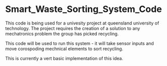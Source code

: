# Smart_Waste_Sorting_System_Code
 
This code is being used for a univesity project at queensland university of technology. The project requires the creation of a solution to any mechatronics problem the group has picked recycling.

This code will be used to run this system - it will take sensor inputs and move corospoding mechnical elements to sort recycling.

This is currently a vert basic implementation of this idea.
